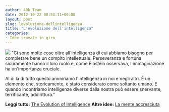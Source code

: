 ```yaml
---
author: 40k Team
date: 2012-10-22 08:53:11+00:00
layout: post
slug: levoluzione-dellintelligenza
title: "L'evoluzione dell'intelligenza"
categories:
- Idee trovate in giro
---
```


![](http://40k.it/wp-content/uploads/2012/10/evolution-of-intelligence-e1350817377827.jpeg) "Ci sono molte cose oltre all'intelligenza di cui abbiamo bisogno per completare bene un compito intellettuale. Perseveranza e fortuna sicuramente hanno il loro ruolo e, come Einstein osservava, l'immaginazione ha un'importanza cruciale.

Al di là di tutto questo ammiriamo l'intelligenza in noi e negli altri. È un elemento che, storicamente, è stato considerato come soltanto umano. E quando incontriamo intelligenze diverse dalla nostra può essere snervante, terrificante, addirittura."

**Leggi tutto:** [The Evolution of Intelligence](http://www.digitaltonto.com/2012/the-evolution-of-intelligence/)
**Altre idee:** [La mente accresciuta](http://www.40kbooks.com/?page_id=133&category=7&product_id=39)
